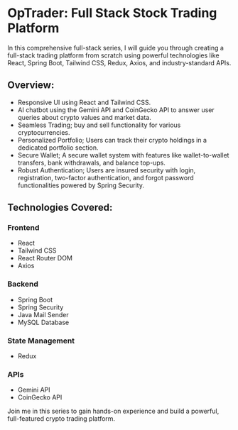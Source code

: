 # OpTrader: Full Stack Stock Trading Platform 

In this comprehensive full-stack series, I will guide you through creating a full-stack trading platform from scratch using powerful technologies like React, Spring Boot, Tailwind CSS, Redux, Axios, and industry-standard APIs.

## Overview:
- Responsive UI using React and Tailwind CSS.
- AI chatbot using the Gemini API and CoinGecko API to answer user queries about crypto values and market data.
- Seamless Trading; buy and sell functionality for various cryptocurrencies.
- Personalized Portfolio; Users can track their crypto holdings in a dedicated portfolio section.
- Secure Wallet; A secure wallet system with features like wallet-to-wallet transfers, bank withdrawals, and balance top-ups.
- Robust Authentication; Users are insured security with login, registration, two-factor authentication, and forgot password functionalities powered by Spring Security.

## Technologies Covered:

### Frontend
- React
- Tailwind CSS
- React Router DOM
- Axios

### Backend
- Spring Boot
- Spring Security
- Java Mail Sender
- MySQL Database

### State Management
- Redux

### APIs
- Gemini API
- CoinGecko API

Join me in this series to gain hands-on experience and build a powerful, full-featured crypto trading platform.
